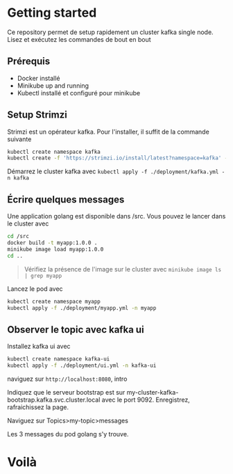 # Getting started

Ce repository permet de setup rapidement un cluster kafka single node. Lisez et exécutez les commandes de bout en bout

## Prérequis 

* Docker installé
* Minikube up and running
* Kubectl installé et configuré pour minikube

## Setup Strimzi

Strimzi est un opérateur kafka. Pour l'installer, il suffit de la commande suivante

```bash
kubectl create namespace kafka 
kubectl create -f 'https://strimzi.io/install/latest?namespace=kafka' -n kafka
```

Démarrez le cluster kafka avec `kubectl apply -f ./deployment/kafka.yml -n kafka`

## Écrire quelques messages 

Une application golang est disponible dans /src. Vous pouvez le lancer dans le cluster avec

```bash
cd /src
docker build -t myapp:1.0.0 .
minikube image load myapp:1.0.0
cd ..
```

> Vérifiez la présence de l'image sur le cluster avec `minikube image ls | grep myapp`


Lancez le pod avec 

```bash
kubectl create namespace myapp
kubectl apply -f ./deployment/myapp.yml -n myapp
```

## Observer le topic avec kafka ui

Installez kafka ui avec 

```bash
kubectl create namespace kafka-ui
kubectl apply -f ./deployment/ui.yml -n kafka-ui
```

naviguez sur `http://localhost:8080`, intro

Indiquez que le serveur bootstrap est sur my-cluster-kafka-bootstrap.kafka.svc.cluster.local avec le port 9092.
Enregistrez, rafraichissez la page.

Naviguez sur Topics>my-topic>messages

Les 3 messages du pod golang s'y trouve.

# Voilà
